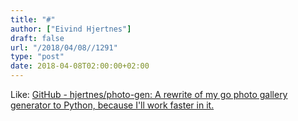 ```yaml
---
title: "#"
author: ["Eivind Hjertnes"]
draft: false
url: "/2018/04/08//1291"
type: "post"
date: 2018-04-08T02:00:00+02:00
---
```


Like: [GitHub -
hjertnes/photo-gen: A rewrite of my go photo gallery generator to
Python, because I'll work faster in it.](https://github.com/hjertnes/photo-gen)
